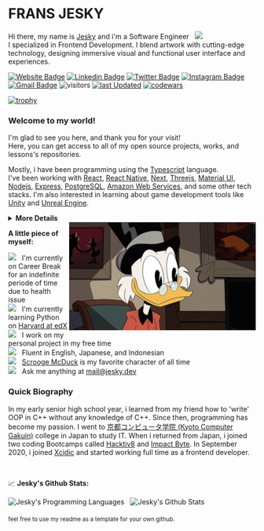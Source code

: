 # FRANS JESKY

Hi there, my name is <a href="https://jesky.dev" target="_blank">Jesky</a> and i'm a Software Engineer &nbsp; <img src="https://media.giphy.com/media/hvRJCLFzcasrR4ia7z/giphy.gif" width="25">
<br/>
I specialized in Frontend Development. I blend artwork with cutting-edge technology, designing immersive visual and functional user interface and experiences.

[![Website Badge](https://img.shields.io/badge/Website-3b5998?style=flat&logo=google-chrome&logoColor=white)](https://jesky.dev)
[![Linkedin Badge](https://img.shields.io/badge/-LinkedIn-0e76a8?style=flat&logo=Linkedin&logoColor=white)](https://linkedin.com/in/fransjesky)
[![Twitter Badge](https://img.shields.io/badge/-Twitter-00acee?style=flat&logo=Twitter&logoColor=white)](https://twitter.com/fransjesky)
[![Instagram Badge](https://img.shields.io/badge/-Instagram-e4405f?style=flat&logo=Instagram&logoColor=white)](https://instagram.com/fransjesky)
[![Gmail Badge](https://img.shields.io/badge/-fransjesky-c14438?style=flat&logo=Gmail&logoColor=white&link=mailto:jesky.yeremi@gmail.com)](mailto:jesky.yeremi@gmail.com)
![visitors](https://img.shields.io/endpoint?url=https%3A%2F%2Fhits.dwyl.com%2Ffransjesky%2Ffransjesky.json&style=flat&label=visitors&color=orange)
[![last Updated](https://img.shields.io/github/last-commit/fransjesky/fransjesky/main?label=last%20updated&style=flat)](https://github.com/fransjesky/fransjesky/commits)
[![codewars](https://www.codewars.com/users/Frans%20Jesky/badges/micro)](https://www.codewars.com/users/Frans%20Jesky)

[![trophy](https://github-profile-trophy.vercel.app/?username=fransjesky&theme=onedark&no-frame=true&row=1)](https://github.com/ryo-ma/github-profile-trophy)

### Welcome to my world!

I'm glad to see you here, and thank you for your visit!
<br/>
Here, you can get access to all of my open source projects, works, and lessons's repositories.

Mostly, i have been programming using the [Typescript](https://www.typescriptlang.org/) language.
<br/>
I've been working with [React](https://reactjs.org/), [React Native](https://reactnative.dev/), [Next](https://nextjs.org/), [Threejs](https://threejs.org/), [Material UI](https://mui.com/), [Nodejs](https://nodejs.org/en/), [Express](https://expressjs.com/), [PostgreSQL](https://www.postgresql.org/), [Amazon Web Services](https://aws.amazon.com/), and some other tech stacks. I'm also interested in learning about game development tools like [Unity](https://unity.com/) and [Unreal Engine](https://www.unrealengine.com/en-US).

<details>
<summary>
  <strong>More Details</strong>
</summary>

<br/>

**Tech Stack**

![HTML](https://img.shields.io/badge/-HTML-black?style=flat&logo=html5)
![CSS](https://img.shields.io/badge/-CSS-black?style=flat&logo=css3)
![JavaScript](https://img.shields.io/badge/-Javascript-black?style=flat&logo=javascript)
![Typescript](https://img.shields.io/badge/-Typesscript-black?style=flat&logo=typescript)
![Next](https://img.shields.io/badge/-Next-black?style=flat&logo=nextdotjs)
![React](https://img.shields.io/badge/-React-black?style=flat&logo=react)
![ReactNative](https://img.shields.io/badge/-React%20Native-black?style=flat&logo=react)
![Redux](https://img.shields.io/badge/-Redux-black?style=flat&logo=redux)
![Bootstrap](https://img.shields.io/badge/-Bootstrap-black?style=flat&logo=bootstrap)
![MUI](https://img.shields.io/badge/-Material%20UI-black?style=flat&logo=mui)
![Tailwind](https://img.shields.io/badge/-Tailwind%20CSS-black?style=flat&logo=tailwindcss)
![Three](https://img.shields.io/badge/-Three.js-black?style=flat&logo=threedotjs)
![Greensock](https://img.shields.io/badge/-GSAP-black?style=flat&logo=greensock)
![Node](https://img.shields.io/badge/-Node-black?style=flat&logo=nodedotjs)
![Express](https://img.shields.io/badge/-Express-black?style=flat&logo=express)
![PostgreSQL](https://img.shields.io/badge/-PostgreSQL-black?style=flat&logo=postgresql)
![MongoDB](https://img.shields.io/badge/-MongoDB-black?style=flat&logo=mongodb)

**Tools of Trade**

![Chrome](https://img.shields.io/badge/-Chrome-black?style=flat&logo=googlechrome)
![Firefox](https://img.shields.io/badge/-Firefox-black?style=flat&logo=firefox)
![VSCode](https://img.shields.io/badge/-VS%20Code-black?style=flat&logo=visualstudiocode)
![NPM](https://img.shields.io/badge/-NPM-black?style=flat&logo=npm)
![Yarn](https://img.shields.io/badge/-Yarn-black?style=flat&logo=yarn)
![Slack](https://img.shields.io/badge/-Slack-black?style=flat&logo=slack)
![Discord](https://img.shields.io/badge/-Discord-black?style=flat&logo=discord)
![Git](https://img.shields.io/badge/-Git-black?style=flat&logo=git)
![Github](https://img.shields.io/badge/-Github-black?style=flat&logo=github)
![Gitlab](https://img.shields.io/badge/-Gitlab-black?style=flat&logo=gitlab)
![Bitbucket](https://img.shields.io/badge/-Bitbucket-black?style=flat&logo=bitbucket)
![Jira](https://img.shields.io/badge/-Jira-black?style=flat&logo=jira)
![Figma](https://img.shields.io/badge/-Figma-black?style=flat&logo=figma)
![Postman](https://img.shields.io/badge/-Postman-black?style=flat&logo=postman)
![XCode](https://img.shields.io/badge/-XCode-black?style=flat&logo=xcode)
![Trello](https://img.shields.io/badge/-Trello-black?style=flat&logo=trello)
![Blender](https://img.shields.io/badge/-Blender-black?style=flat&logo=blender)
![Adobe](https://img.shields.io/badge/-Adobe-black?style=flat&logo=adobe)
![AWS](https://img.shields.io/badge/-AWS-black?style=flat&logo=amazonaws)
![Vercel](https://img.shields.io/badge/-Vercel-black?style=flat&logo=vercel)
![StackOverflow](https://img.shields.io/badge/-Stack%20Overflow-black?style=flat&logo=stackoverflow)

</details>

<img align="right" alt="GIF" src="./assets/Scrooge McDuck.gif" width="380" height="220" />

**A little piece of myself:**

<img src="https://media3.giphy.com/media/XfJIwjs18gFl2dqdkI/giphy.gif?cid=ecf05e47c1ei5oy0ts13e1g3ia001mae50j1s0ig0skz1try&rid=giphy.gif&ct=s" width="20" />&nbsp;&nbsp; I'm currently on Career Break for an indefinite periode of time due to health issue
<br/>
<img src="https://media2.giphy.com/media/sCwqNAHiOZHGuu2ptI/giphy.gif?cid=790b7611f1b3d753647428ee5d76770d869bfa8e29a0acfe&rid=giphy.gif&ct=s" width="20" />&nbsp;&nbsp; I'm currently learning Python on [Harvard at edX](https://learning.edx.org/course/course-v1:HarvardX+CS50P+Python/home)
<br/>
<img src="https://media4.giphy.com/media/55cVTSP1QhCgcrKVVW/giphy.gif?cid=790b7611a33cffb938a64cb87a4e26f8675031e0597f7382&rid=giphy.gif&ct=s" width="20" />&nbsp;&nbsp; I work on my personal project in my free time
<br/>
<img src="https://media0.giphy.com/media/cNROH16WmAR5QAYQCY/giphy.gif?cid=790b76118d083ecca71fc84b8f6df0b39e46edfc667bbafe&rid=giphy.gif&ct=s" width="20" />&nbsp;&nbsp; Fluent in English, Japanese, and Indonesian
<br/>
<img src="https://media0.giphy.com/media/mYibI3sb7TdCg8DEko/giphy.gif?cid=ecf05e47jxf1mpmqptoyd3ja20ohsbv9ne6flgt4zhbkhbkm&rid=giphy.gif&ct=s" width="20" />&nbsp;&nbsp; [Scrooge McDuck](https://en.wikipedia.org/wiki/Scrooge_McDuck) is my favorite character of all time
<br/>
<img src="https://media0.giphy.com/media/r4xuzuHd0LDaqheDUW/giphy.gif?cid=ecf05e4712t82r6zjz56trapo40kzpj20tb0q71h7rtr2497&rid=giphy.gif&ct=s" width="20" />&nbsp;&nbsp; Ask me anything at mail@jesky.dev

### Quick Biography

In my early senior high school year, i learned from my friend how to 'write' OOP in C++ without any knowledge of C++. Since then, programming has become my passion. I went to [京都コンピュータ学院 (Kyoto Computer Gakuin)](https://www.kcg.edu/) college in Japan to study IT. When i returned from Japan, i joined two coding Bootcamps called [Hacktiv8](https://www.hacktiv8.com/) and [Impact Byte](https://impactbyte.com/id/home). In September 2020, i joined [Xcidic](https://xcidic.com/) and started working full time as a frontend developer.

<br/>

📈 **Jesky's Github Stats:**

<div align="left">
<img align="center" src="https://github-readme-stats.vercel.app/api/top-langs/?username=fransjesky&theme=react" height=160px alt="Jesky's Programming Languages"/>
&nbsp;
<img align="center" src="https://github-readme-stats.vercel.app/api?username=fransjesky&show_icons=true&theme=react" height=160px alt="Jesky's Github Stats">
</div>

<br/>
<small>feel free to use my readme as a template for your own github.</small>
